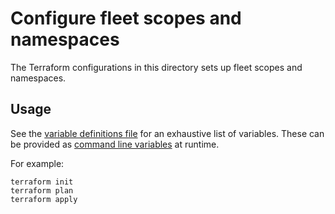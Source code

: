 # Configure fleet scopes and namespaces

The Terraform configurations in this directory sets up fleet scopes and namespaces.

## Usage

See the [variable definitions file] for an exhaustive list of variables.
These can be provided as [command line variables] at runtime.

For example:
```shell
terraform init
terraform plan
terraform apply
```

[variable definitions file]: ./variables.tf
[command line variables]: https://www.terraform.io/language/values/variables#variables-on-the-command-line
